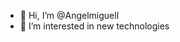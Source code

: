 - 👋 Hi, I’m @Angelmiguell
- 👀 I’m interested in new technologies


<!---
Angelmiguell/Angelmiguell is a ✨ special ✨ repository because its `README.md` (this file) appears on your GitHub profile.
You can click the Preview link to take a look at your changes.
--->

